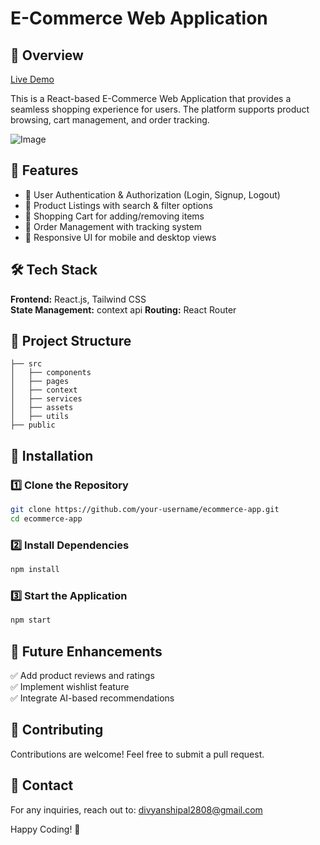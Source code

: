 # E-Commerce Web Application

## 📌 Overview

[Live Demo](https://trendy24.netlify.app/)

This is a React-based E-Commerce Web Application that provides a seamless shopping experience for users. The platform supports product browsing, cart management, and order tracking.

![Image](https://github.com/user-attachments/assets/5fdb22c3-947c-451e-ac1a-1a4272257762)

## 🚀 Features

- 🔹 User Authentication & Authorization (Login, Signup, Logout)
- 🔹 Product Listings with search & filter options
- 🔹 Shopping Cart for adding/removing items
- 🔹 Order Management with tracking system
- 🔹 Responsive UI for mobile and desktop views

## 🛠️ Tech Stack

**Frontend:** React.js, Tailwind CSS  
**State Management:** context api
**Routing:** React Router  

## 📂 Project Structure
```
├── src
│   ├── components
│   ├── pages
│   ├── context
│   ├── services
│   ├── assets
│   ├── utils
├── public
```

## 🔧 Installation

### 1️⃣ Clone the Repository
```sh
git clone https://github.com/your-username/ecommerce-app.git
cd ecommerce-app
```

### 2️⃣ Install Dependencies
```sh
npm install
```

### 3️⃣ Start the Application
```sh
npm start
```

## 📌 Future Enhancements

✅ Add product reviews and ratings  
✅ Implement wishlist feature  
✅ Integrate AI-based recommendations  

## 🤝 Contributing
Contributions are welcome! Feel free to submit a pull request.

## 📩 Contact
For any inquiries, reach out to: divyanshipal2808@gmail.com

Happy Coding! 🚀
